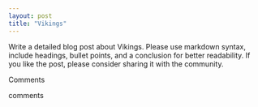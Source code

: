 ```yaml
---
layout: post
title: "Vikings"
---
```


Write a detailed blog post about Vikings. Please use markdown syntax, include headings, bullet points, and a conclusion for better readability. If you like the post, please consider sharing it with the community.

Comments

comments
